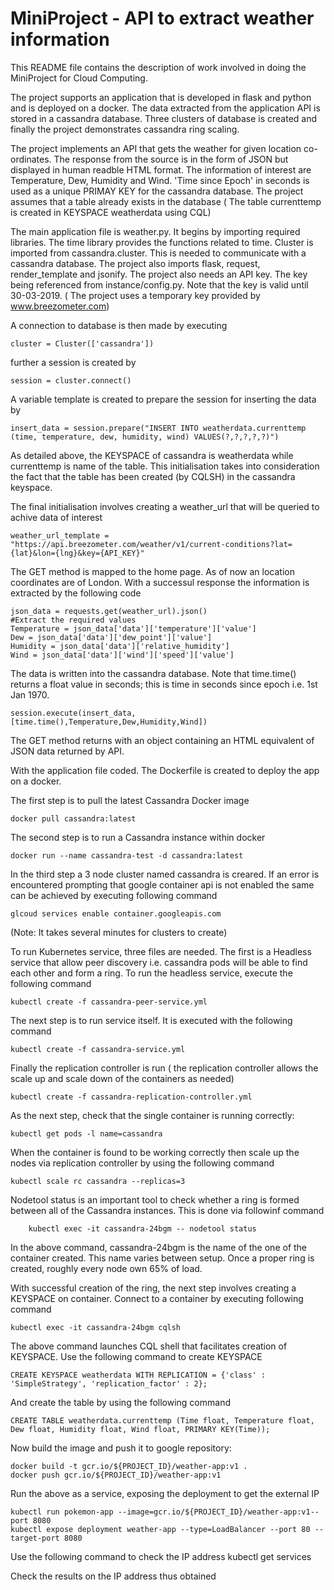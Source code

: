 # MiniProject - API to extract weather information
This README file contains the description of work involved in doing the MiniProject for Cloud Computing.

The project supports an application that is developed in flask and python and is deployed on a docker. The data extracted from the application API is stored in a cassandra database. Three clusters of database is created and finally the project demonstrates cassandra ring scaling.

The project implements an API that gets the weather for given location co-ordinates. The response from the source is in the form of JSON but displayed in human readble HTML format. The information of interest are Temperature, Dew, Humidity and Wind. 'Time since Epoch' in seconds is used as a unique PRIMAY KEY for the cassandra database. The project assumes that a table already exists in the database ( The table currenttemp is created in KEYSPACE weatherdata using CQL)

The main application file is weather.py. It begins by importing required libraries. The time library provides the functions related to time. Cluster is imported from cassandra.cluster. This is needed to communicate with a cassandra database. The project also imports flask, request, render_template and jsonify. The project also needs an API key. The key being referenced from instance/config.py. Note that the key is valid until 30-03-2019. ( The project uses a temporary key provided by www.breezometer.com)

A connection to database is then made by executing

    cluster = Cluster(['cassandra'])
    
further a session is created by
    
    session = cluster.connect()

A variable template is created to prepare the session for inserting the data by

    insert_data = session.prepare("INSERT INTO weatherdata.currenttemp (time, temperature, dew, humidity, wind) VALUES(?,?,?,?,?)")

As detailed above, the KEYSPACE of cassandra is weatherdata while currenttemp is name of the table. This initialisation takes into consideration the fact that the table has been created (by CQLSH) in the cassandra keyspace. 

The final initialisation involves creating a weather_url that will be queried to achive data of interest

    weather_url_template = "https://api.breezometer.com/weather/v1/current-conditions?lat={lat}&lon={lng}&key={API_KEY}"
The GET method is mapped to the home page. As of now an location coordinates are of London. With a successul response the information is extracted by the following code
    
    json_data = requests.get(weather_url).json()
    #Extract the required values
    Temperature = json_data['data']['temperature']['value']
    Dew = json_data['data']['dew_point']['value']
    Humidity = json_data['data']['relative_humidity']
    Wind = json_data['data']['wind']['speed']['value'] 
 
The data is written into the cassandra database. Note that time.time() returns a float value in seconds; this is time in seconds since epoch i.e. 1st Jan 1970. 

    session.execute(insert_data,[time.time(),Temperature,Dew,Humidity,Wind])
 
The GET method returns with an object containing an HTML equivalent of JSON data returned by API.

With the application file coded. The Dockerfile is created to deploy the app on a docker.


The first step is to pull the latest Cassandra Docker image
    
    docker pull cassandra:latest

The second step is to run a Cassandra instance within docker
    
    docker run --name cassandra-test -d cassandra:latest
  
In the third step a 3 node cluster named cassandra is creared. If an error is encountered prompting that google container api is not enabled the same can be achieved by executing following command

    glcoud services enable container.googleapis.com
    
(Note: It takes several minutes for clusters to create)

To run Kubernetes service, three files are needed. The first is a Headless service that allow peer discovery i.e. cassandra pods will be able to find each other and form a ring. To run the headless service, execute the following command

    kubectl create -f cassandra-peer-service.yml
 
 The next step is to run service itself. It is executed with the following command
 
    kubectl create -f cassandra-service.yml
    
 Finally the replication controller is run ( the replication controller allows the scale up and scale down of the containers as needed)
 
    kubectl create -f cassandra-replication-controller.yml
 
 As the next step, check that the single container is running correctly:
 
    kubectl get pods -l name=cassandra
    
When the container is found to be working correctly then scale up the nodes via replication controller by using the following command

    kubectl scale rc cassandra --replicas=3

Nodetool status is an important tool to check whether a ring is formed between all of the Cassandra instances. This is done via followinf command
    
        kubectl exec -it cassandra-24bgm -- nodetool status

In the above command, cassandra-24bgm is the name of the one of the container created. This name varies between setup. Once a proper ring is created, roughly every node own 65% of load.

With successful creation of the ring, the next step involves creating a KEYSPACE on container. Connect to a container by executing following command

    kubectl exec -it cassandra-24bgm cqlsh

The above command launches CQL shell that facilitates creation of KEYSPACE. Use the following command to create KEYSPACE

    CREATE KEYSPACE weatherdata WITH REPLICATION = {'class' : 'SimpleStrategy', 'replication_factor' : 2};
    
And create the table by using the following command

    CREATE TABLE weatherdata.currenttemp (Time float, Temperature float, Dew float, Humidity float, Wind float, PRIMARY KEY(Time));

Now build the image and push it to google repository:

    docker build -t gcr.io/${PROJECT_ID}/weather-app:v1 .
    docker push gcr.io/${PROJECT_ID}/weather-app:v1

Run the above as a service, exposing the deployment to get the external IP

    kubectl run pokemon-app --image=gcr.io/${PROJECT_ID}/weather-app:v1--port 8080
    kubectl expose deployment weather-app --type=LoadBalancer --port 80 --target-port 8080

Use the following command to check the IP address
    kubectl get services
  
Check the results on the IP address thus obtained  











 
